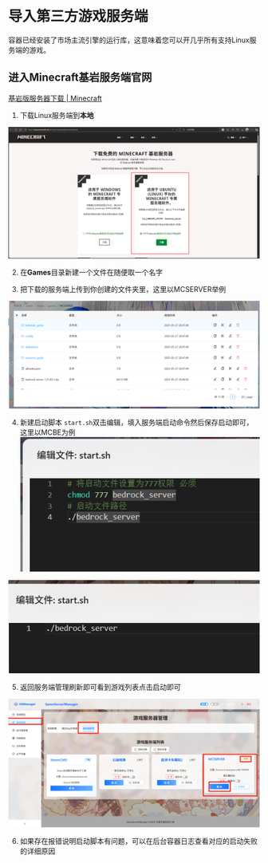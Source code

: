 # 导入第三方游戏服务端

容器已经安装了市场主流引擎的运行库，这意味着您可以开几乎所有支持Linux服务端的游戏。

## 进入Minecraft基岩服务端官网

[基岩版服务器下载 | Minecraft](https://www.minecraft.net/zh-hans/download/server/bedrock)

1. 下载Linux服务端到**本地**

![QQ20250527-203735](assets/QQ20250527-203735-20250527203749-def1cz4.png)

2. 在**Games**目录新建一个文件在随便取一个名字

3. 把下载的服务端上传到你创建的文件夹里，这里以MCSERVER举例

![image](assets/image-20250527205016-ftlve2s.png)

4. 新建启动脚本 `start.sh`​ 双击编辑，填入服务端启动命令然后保存启动即可，这里以MCBE为例![image](assets/image-20250527210756-arh5p3u.png)

![image](assets/image-20250527205455-st3i6wo.png)

5. 返回服务端管理刷新即可看到游戏列表点击启动即可

![image](assets/image-20250527205703-y73278h.png)

6. 如果存在报错说明启动脚本有问题，可以在后台容器日志查看对应的启动失败的详细原因
